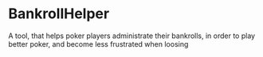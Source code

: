 # BankrollHelper
A tool, that helps poker players administrate their bankrolls, in order to play better poker, and become less frustrated when loosing
